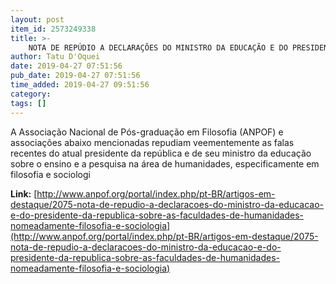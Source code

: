 ```yaml
---
layout: post
item_id: 2573249338
title: >-
    NOTA DE REPÚDIO A DECLARAÇÕES DO MINISTRO DA EDUCAÇÃO E DO PRESIDENTE DA REPÚBLICA SOBRE AS FACULDADES DE HUMANIDADES, NOMEADAMENTE FILOSOFIA E SOCIOLOGIA
author: Tatu D'Oquei
date: 2019-04-27 07:51:56
pub_date: 2019-04-27 07:51:56
time_added: 2019-04-27 09:51:56
category: 
tags: []
---
```


A Associação Nacional de Pós-graduação em Filosofia (ANPOF) e associações abaixo mencionadas repudiam veementemente as falas recentes do atual presidente da república e de seu ministro da educação sobre o ensino e a pesquisa na área de humanidades, especificamente em filosofia e sociologi

**Link:** [http://www.anpof.org/portal/index.php/pt-BR/artigos-em-destaque/2075-nota-de-repudio-a-declaracoes-do-ministro-da-educacao-e-do-presidente-da-republica-sobre-as-faculdades-de-humanidades-nomeadamente-filosofia-e-sociologia](http://www.anpof.org/portal/index.php/pt-BR/artigos-em-destaque/2075-nota-de-repudio-a-declaracoes-do-ministro-da-educacao-e-do-presidente-da-republica-sobre-as-faculdades-de-humanidades-nomeadamente-filosofia-e-sociologia)

